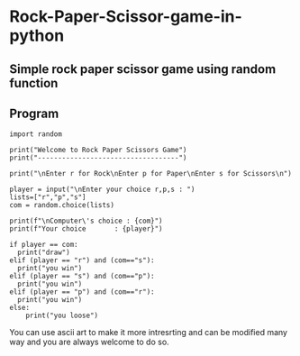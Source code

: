 # Rock-Paper-Scissor-game-in-python

## Simple rock paper scissor game using random function

## Program

    import random
    
    print("Welcome to Rock Paper Scissors Game")
    print("-----------------------------------")
    
    print("\nEnter r for Rock\nEnter p for Paper\nEnter s for Scissors\n")
    
    player = input("\nEnter your choice r,p,s : ")
    lists=["r","p","s"]
    com = random.choice(lists) 
    
    print(f"\nComputer\'s choice : {com}") 
    print(f"Your choice       : {player}")
    
    if player == com:
      print("draw")
    elif (player == "r") and (com=="s"):
      print("you win")
    elif (player == "s") and (com=="p"):
      print("you win")
    elif (player == "p") and (com=="r"):
      print("you win")
    else:
        print("you loose")

You can use ascii art to make it more intresrting and can be modified many way and you are always welcome to do so.
